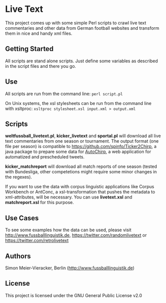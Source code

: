 # Live Text

This project comes up with some simple Perl scripts to crawl live text commentaries and other data from German football websites and transform them in nice and handy xml files.

## Getting Started

All scripts are stand alone scripts. Just define some variables as described in the script files and there you go.

## Use

All scripts are run from the command line: 
```perl script.pl```

On Unix systems, the xsl stylesheets can be run from the command line with xsltproc:
```xsltproc stylesheet.xsl input.xml > output.xml```

## Scripts

**weltfussball_livetext.pl**, **kicker_livetext** and **sportal.pl** will download all live text commentaries from one season or tournament.
The output format (one file per season) is compatible to https://github.com/spinfo/Ticker2Chirp, a java package to prepare some data for [AutoChirp](https://autochirp.spinfo.uni-koeln.de/home), a web application for automatized and prescheduled tweets.

**kicker_matchreport** will download all match reports of one season (tested with Bundesliga, other competetions might require some minor changes in the regexes).

If you want to use the data with corpus linguistic applications like Corpus Workbench or AntConc, a xsl-transformation that pushes the metadata to xml-attributes, will be necessary. You can use **livetext.xsl** and **matchreport.xsl** for this purpose. 

## Use Cases

To see some examples how the data can be used, please visit http://www.fussballlinguistik.de, https://twitter.com/randomlivetext or https://twitter.com/retrolivetext

## Authors

Simon Meier-Vieracker, Berlin (http://www.fussballlinguistik.de)

## License

This project is licensed under the GNU General Public License v2.0
